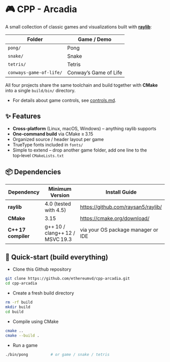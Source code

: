 # 🎮 CPP - Arcadia

A small collection of classic games and visualizations built with **[raylib](https://github.com/raysan5/raylib)**:

| Folder | Game / Demo |
| ------ | ----------- | 
| `pong/` | Pong | 
| `snake/` | Snake | 
| `tetris/` | Tetris | 
| `conways‑game‑of‑life/` | Conway’s Game of Life | 

All four projects share the same toolchain and build together with **CMake** into a single `build/bin/` directory.

- For details about game controls, see [controls.md](https://github.com/ethereumvd/cpp-arcadia/blob/main/controls.md).


## ✨ Features

- **Cross‑platform** (Linux, macOS, Windows) – anything raylib supports
- **One‑command build** via CMake ≥ 3.15  
- Organized source / header layout per game
- TrueType fonts included in `fonts/`
- Simple to extend – drop another game folder, add one line to the top‑level `CMakeLists.txt`


## 📦 Dependencies

| Dependency | Minimum Version | Install Guide |
|------------|-----------------|---------------|
| **raylib** | 4.0 (tested with 4.5) | <https://github.com/raysan5/raylib/> |
| **CMake**  | 3.15            | <https://cmake.org/download/> |
| **C++ 17 compiler** | g++ 10 / clang++ 12 / MSVC 19.3 | via your OS package manager or IDE |


## 🚀 Quick‑start (build everything)

- Clone this Github repository 

``` bash
git clone https://github.com/ethereumvd/cpp-arcadia.git
cd cpp-arcadia
```

- Create a fresh build directory
```bash
rm -rf build
mkdir build
cd build
```

- Compile using CMake
```bash
cmake ..
cmake --build . 
```

- Run a game
```bash
./bin/pong          # or game / snake / tetris
```
